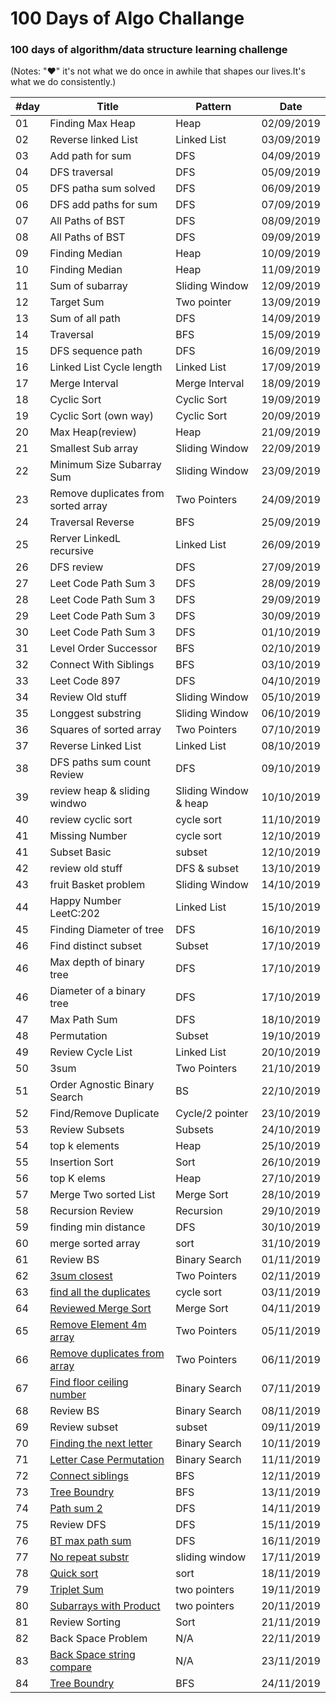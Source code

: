 100 Days of Algo Challange
===========================

### 100 days of algorithm/data structure learning challenge 

(Notes: "&hearts;" it's not what we do once in awhile that shapes our lives.It's what we do consistently.)

| #day | Title | Pattern | Date |
|---| ----- | -------- | ---------- |
|01|Finding Max Heap | Heap |02/09/2019|
|02|Reverse linked List | Linked List |03/09/2019|
|03|Add path for sum | DFS |04/09/2019|
|04|DFS traversal | DFS |05/09/2019
|05|DFS patha sum solved| DFS|06/09/2019
|06|DFS add paths for sum | DFS|07/09/2019
|07|All Paths of BST | DFS | 08/09/2019
|08|All Paths of BST | DFS | 09/09/2019
|09|Finding Median | Heap |10/09/2019
|10|Finding Median| Heap|11/09/2019
|11|Sum of subarray | Sliding Window|12/09/2019
|12|Target Sum | Two pointer|13/09/2019
|13|Sum of all path | DFS|14/09/2019
|14|Traversal|BFS|15/09/2019
|15|DFS sequence path |DFS| 16/09/2019
|16|Linked List Cycle length|Linked List|17/09/2019
|17|Merge Interval| Merge Interval|18/09/2019
|18|Cyclic Sort | Cyclic Sort| 19/09/2019
|19|Cyclic Sort (own way)| Cyclic Sort| 20/09/2019
|20|Max Heap(review)| Heap|21/09/2019
|21|Smallest Sub array|Sliding Window|22/09/2019
|22| Minimum Size Subarray Sum|Sliding Window|23/09/2019
|23| Remove duplicates from sorted array|Two Pointers|24/09/2019
|24| Traversal Reverse|BFS|25/09/2019
|25| Rerver LinkedL recursive|Linked List|26/09/2019
|26| DFS review|DFS|27/09/2019
|27| Leet Code Path Sum 3 |DFS|28/09/2019
|28| Leet Code Path Sum 3 |DFS|29/09/2019
|29| Leet Code Path Sum 3 |DFS|30/09/2019
|30| Leet Code Path Sum 3 |DFS|01/10/2019
|31| Level Order Successor |BFS|02/10/2019
|32| Connect With Siblings |BFS|03/10/2019
|33| Leet Code 897 |DFS|04/10/2019
|34| Review Old stuff |Sliding Window|05/10/2019
|35| Longgest substring |Sliding Window|06/10/2019
|36| Squares of sorted array |Two Pointers|07/10/2019
|37| Reverse Linked List |Linked List|08/10/2019
|38| DFS paths sum count Review |DFS|09/10/2019
|39| review heap & sliding windwo |Sliding Window & heap|10/10/2019
|40| review cyclic sort |cycle sort|11/10/2019
|41| Missing Number |cycle sort|12/10/2019
|41| Subset Basic |subset|12/10/2019
|42| review old stuff |DFS & subset|13/10/2019
|43| fruit Basket problem |Sliding Window|14/10/2019
|44| Happy Number LeetC:202 |Linked List|15/10/2019
|45| Finding Diameter of tree |DFS|16/10/2019
|46| Find distinct subset |Subset|17/10/2019
|46| Max depth of binary tree |DFS|17/10/2019
|46| Diameter of a binary tree |DFS|17/10/2019
|47| Max Path Sum |DFS|18/10/2019
|48| Permutation |Subset|19/10/2019
|49| Review Cycle List|Linked List|20/10/2019
|50| 3sum|Two Pointers|21/10/2019
|51| Order Agnostic Binary Search| BS |22/10/2019
|52| Find/Remove Duplicate|Cycle/2 pointer|23/10/2019
|53| Review Subsets|Subsets|24/10/2019
|54| top k elements|Heap|25/10/2019
|55| Insertion Sort|Sort|26/10/2019
|56| top K elems|Heap|27/10/2019
|57| Merge Two sorted List|Merge Sort|28/10/2019
|58| Recursion Review|Recursion|29/10/2019
|59| finding min distance|DFS|30/10/2019
|60| merge sorted array|sort|31/10/2019
|61| Review BS|Binary Search|01/11/2019
|62| [3sum closest](https://github.com/shafayeatsumit/leet_code_marathon/blob/master/two_pointers/three_sum_closest.js) |Two Pointers|02/11/2019
|63| [find all the duplicates](https://github.com/shafayeatsumit/leet_code_marathon/blob/master/cyclic_sort/find_all_duplicates.js)|cycle sort|03/11/2019
|64| [Reviewed Merge Sort](https://github.com/shafayeatsumit/leet_code_marathon/blob/master/sort/merge_sort.js)|Merge Sort|04/11/2019
|65| [Remove Element 4m array](https://github.com/shafayeatsumit/leet_code_marathon/blob/master/two_pointers/remove_x_from_array.js)|Two Pointers|05/11/2019
|66| [Remove duplicates from array](https://github.com/shafayeatsumit/leet_code_marathon/blob/master/two_pointers/remove_duplicate.js)|Two Pointers|06/11/2019
|67| [Find floor ceiling number](https://github.com/shafayeatsumit/leet_code_marathon/blob/master/binary_search/ceiling_of_a_number.js)|Binary Search|07/11/2019
|68| Review BS|Binary Search|08/11/2019
|69| Review subset|subset|09/11/2019
|70| [Finding the next letter](https://github.com/shafayeatsumit/leet_code_marathon/blob/master/binary_search/next_letter.js)|Binary Search|10/11/2019
|71| [Letter Case Permutation](https://github.com/shafayeatsumit/leet_code_marathon/blob/master/subset/case_permutation.js)|Binary Search|11/11/2019
|72| [Connect siblings](https://github.com/shafayeatsumit/leet_code_marathon/blob/master/bfs/connect_level_order_siblings.js) |BFS|12/11/2019
|73| [Tree Boundry](https://github.com/shafayeatsumit/leet_code_marathon/blob/master/bfs/tree_boundry.js) |BFS|13/11/2019
|74| [Path sum 2](https://github.com/shafayeatsumit/leet_code_marathon/blob/master/dfs/path_sum_2.js) |DFS|14/11/2019
|75| Review DFS|DFS|15/11/2019
|76| [BT max path sum](https://github.com/shafayeatsumit/leet_code_marathon/blob/master/dfs/max_sum_path.js)|DFS|16/11/2019
|77| [No repeat substr](https://github.com/shafayeatsumit/100_days_of_algo/blob/master/sliding_window/no_repeat_substring.js)|sliding window|17/11/2019
|78| [Quick sort](https://github.com/shafayeatsumit/100_days_of_algo/tree/master/sort/quick_sort.js)|sort|18/11/2019
|79| [Triplet Sum](https://github.com/shafayeatsumit/100_days_of_algo/tree/master/two_pointers/three_sum_closest.js)|two pointers|19/11/2019
|80| [Subarrays with Product](https://github.com/shafayeatsumit/100_days_of_algo/tree/master/two_pointers/subarray_product.js)|two pointers|20/11/2019
|81| Review Sorting |Sort|21/11/2019
|82| Back Space Problem |N/A|22/11/2019
|83| [Back Space string compare](https://github.com/shafayeatsumit/100_days_of_algo/tree/master/two_pointers/backspace_str_compare.js) |N/A|23/11/2019
|84| [Tree Boundry](https://github.com/shafayeatsumit/100_days_of_algo/tree/master/bfs/tree_boundry.js) |BFS|24/11/2019



